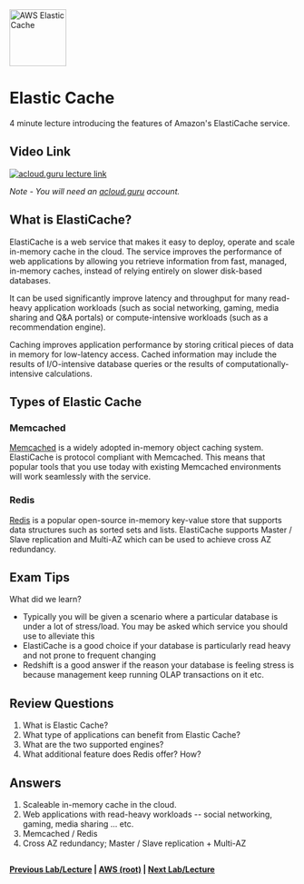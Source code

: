 <img src="https://i.imgur.com/5F1xBGa.png" height="100" title="AWS Elastic Cache" />  

Elastic Cache
======

4 minute lecture introducing the features of Amazon's ElastiCache service.


## Video Link

[![acloud.guru lecture link](https://i.imgur.com/dsRv9yZ.png)](https://acloud.guru/course/aws-certified-solutions-architect-associate/learn/databases/elasticache/watch)

*Note - You will need an [acloud.guru](acloud.guru) account.*


## What is ElastiCache?

ElastiCache is a web service that makes it easy to deploy, operate and scale in-memory cache in the cloud. The
service improves the performance of web applications by allowing you retrieve information from fast,
managed, in-memory caches, instead of relying entirely on slower disk-based databases.

It can be used significantly improve latency and throughput for many read-heavy application workloads (such as
social networking, gaming, media sharing and Q&A portals) or compute-intensive workloads (such as a recommendation
engine).

Caching improves application performance by storing critical pieces of data in memory for low-latency access. Cached
information may include the results of I/O-intensive database queries or the results of computationally-intensive
calculations.


## Types of Elastic Cache


### Memcached

[Memcached](https://www.memcached.org/) is a widely adopted in-memory object caching system. ElastiCache is
protocol compliant with Memcached.  This means that popular tools that you use today with existing Memcached
environments will work seamlessly with the service.


### Redis

[Redis](https://redis.io/) is a popular open-source in-memory key-value store that supports data structures
such as sorted sets and lists. ElastiCache supports Master / Slave replication and Multi-AZ which can be 
used to achieve cross AZ redundancy.


## Exam Tips

What did we learn?

* Typically you will be given a scenario where a particular database is under a lot of stress/load. You may
  be asked which service you should use to alleviate this
* ElastiCache is a good choice if your database is particularly read heavy and not prone to frequent changing
* Redshift is a good answer if the reason your database is feeling stress is because management keep
  running OLAP transactions on it etc. 

    
## Review Questions

1.  What is Elastic Cache?
2.  What type of applications can benefit from Elastic Cache?
3.  What are the two supported engines?
4.  What additional feature does Redis offer? How?


## Answers

1.  Scaleable in-memory cache in the cloud.
2.  Web applications with read-heavy workloads -- social networking, gaming, media sharing ... etc. 
3.  Memcached / Redis
4.  Cross AZ redundancy; Master / Slave replication + Multi-AZ
  
  
## 

**[Previous Lab/Lecture](databases-redshift.md) | [AWS (root)](../readme.adoc) | [Next Lab/Lecture](databases-aurora.md)**










